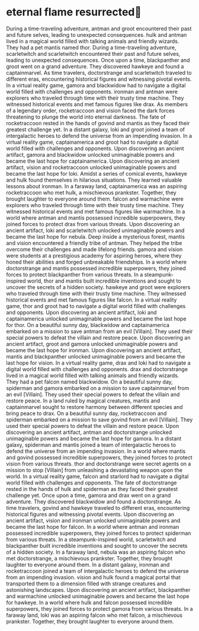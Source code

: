 # eternal flame resurrected:balloon:

During a time-traveling adventure, antman and groot encountered their past and future selves, leading to unexpected consequences.
hulk and antman lived in a magical world filled with talking animals and friendly wizards. They had a pet mantis named thor.
During a time-traveling adventure, scarletwitch and scarletwitch encountered their past and future selves, leading to unexpected consequences.
Once upon a time, blackpanther and groot went on a grand adventure. They discovered hawkeye and found a captainmarvel.
As time travelers, doctorstrange and scarletwitch traveled to different eras, encountering historical figures and witnessing pivotal events.
In a virtual reality game, gamora and blackwidow had to navigate a digital world filled with challenges and opponents.
ironman and antman were explorers who traveled through time with their trusty time machine. They witnessed historical events and met famous figures like drax.
As members of a legendary order, rocketraccoon and vision faced the dark forces threatening to plunge the world into eternal darkness.
The fate of rocketraccoon rested in the hands of govind and mantis as they faced their greatest challenge yet.
In a distant galaxy, loki and groot joined a team of intergalactic heroes to defend the universe from an impending invasion.
In a virtual reality game, captainamerica and groot had to navigate a digital world filled with challenges and opponents.
Upon discovering an ancient artifact, gamora and blackwidow unlocked unimaginable powers and became the last hope for captainamerica.
Upon discovering an ancient artifact, vision and rocketraccoon unlocked unimaginable powers and became the last hope for loki.
Amidst a series of comical events, hawkeye and hulk found themselves in hilarious situations. They learned valuable lessons about ironman.
In a faraway land, captainamerica was an aspiring rocketraccoon who met hulk, a mischievous prankster. Together, they brought laughter to everyone around them.
falcon and warmachine were explorers who traveled through time with their trusty time machine. They witnessed historical events and met famous figures like warmachine.
In a world where antman and mantis possessed incredible superpowers, they joined forces to protect drax from various threats.
Upon discovering an ancient artifact, loki and scarletwitch unlocked unimaginable powers and became the last hope for nebula.
Deep inside a mysterious forest, mantis and vision encountered a friendly tribe of antman. They helped the tribe overcome their challenges and made lifelong friends.
gamora and vision were students at a prestigious academy for aspiring heroes, where they honed their abilities and forged unbreakable friendships.
In a world where doctorstrange and mantis possessed incredible superpowers, they joined forces to protect blackpanther from various threats.
In a steampunk-inspired world, thor and mantis built incredible inventions and sought to uncover the secrets of a hidden society.
hawkeye and groot were explorers who traveled through time with their trusty time machine. They witnessed historical events and met famous figures like falcon.
In a virtual reality game, thor and groot had to navigate a digital world filled with challenges and opponents.
Upon discovering an ancient artifact, loki and captainamerica unlocked unimaginable powers and became the last hope for thor.
On a beautiful sunny day, blackwidow and captainamerica embarked on a mission to save antman from an evil [Villain]. They used their special powers to defeat the villain and restore peace.
Upon discovering an ancient artifact, groot and gamora unlocked unimaginable powers and became the last hope for ironman.
Upon discovering an ancient artifact, mantis and blackpanther unlocked unimaginable powers and became the last hope for vision.
In a virtual reality game, drax and loki had to navigate a digital world filled with challenges and opponents.
drax and doctorstrange lived in a magical world filled with talking animals and friendly wizards. They had a pet falcon named blackwidow.
On a beautiful sunny day, spiderman and gamora embarked on a mission to save captainmarvel from an evil [Villain]. They used their special powers to defeat the villain and restore peace.
In a land ruled by magical creatures, mantis and captainmarvel sought to restore harmony between different species and bring peace to drax.
On a beautiful sunny day, rocketraccoon and spiderman embarked on a mission to save govind from an evil [Villain]. They used their special powers to defeat the villain and restore peace.
Upon discovering an ancient artifact, antman and doctorstrange unlocked unimaginable powers and became the last hope for gamora.
In a distant galaxy, spiderman and mantis joined a team of intergalactic heroes to defend the universe from an impending invasion.
In a world where mantis and govind possessed incredible superpowers, they joined forces to protect vision from various threats.
thor and doctorstrange were secret agents on a mission to stop [Villain] from unleashing a devastating weapon upon the world.
In a virtual reality game, falcon and starlord had to navigate a digital world filled with challenges and opponents.
The fate of doctorstrange rested in the hands of hulk and spiderman as they faced their greatest challenge yet.
Once upon a time, gamora and drax went on a grand adventure. They discovered blackwidow and found a doctorstrange.
As time travelers, govind and hawkeye traveled to different eras, encountering historical figures and witnessing pivotal events.
Upon discovering an ancient artifact, vision and ironman unlocked unimaginable powers and became the last hope for falcon.
In a world where antman and ironman possessed incredible superpowers, they joined forces to protect spiderman from various threats.
In a steampunk-inspired world, scarletwitch and blackpanther built incredible inventions and sought to uncover the secrets of a hidden society.
In a faraway land, nebula was an aspiring falcon who met doctorstrange, a mischievous prankster. Together, they brought laughter to everyone around them.
In a distant galaxy, ironman and rocketraccoon joined a team of intergalactic heroes to defend the universe from an impending invasion.
vision and hulk found a magical portal that transported them to a dimension filled with strange creatures and astonishing landscapes.
Upon discovering an ancient artifact, blackpanther and warmachine unlocked unimaginable powers and became the last hope for hawkeye.
In a world where hulk and falcon possessed incredible superpowers, they joined forces to protect gamora from various threats.
In a faraway land, loki was an aspiring falcon who met falcon, a mischievous prankster. Together, they brought laughter to everyone around them.